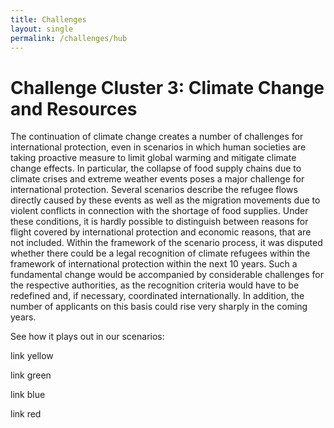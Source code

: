 ```yaml
---
title: Challenges
layout: single
permalink: /challenges/hub
---
```


# Challenge Cluster 3: Climate Change and Resources

The continuation of climate change creates a number of challenges for international protection, even in scenarios in which human societies are taking proactive measure to limit global warming and mitigate climate change effects.
In particular, the collapse of food supply chains due to climate crises and extreme weather events poses a major challenge for international protection. Several scenarios describe the refugee flows directly caused by these events as well as the migration movements due to violent conflicts in connection with the shortage of food supplies. Under these conditions, it is hardly possible to distinguish between reasons for flight covered by international protection and economic reasons, that are not included. 
Within the framework of the scenario process, it was disputed whether there could be a legal recognition of climate refugees within the framework of international protection within the next 10 years. Such a fundamental change would be accompanied by considerable challenges for the respective authorities, as the recognition criteria would have to be redefined and, if necessary, coordinated internationally. In addition, the number of applicants on this basis could rise very sharply in the coming years.

See how it plays out in our scenarios:

link yellow

link green

link blue

link red